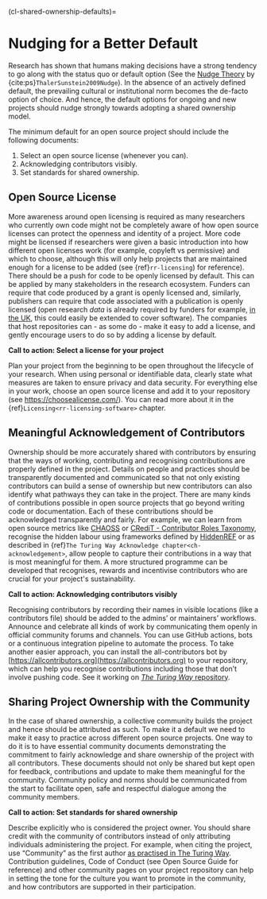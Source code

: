(cl-shared-ownership-defaults)=
# Nudging for a Better Default

Research has shown that humans making decisions have a strong tendency to go along with the status quo or default option (See the [Nudge Theory](https://www.imperial.ac.uk/nudgeomics/about/what-is-nudge-theory/) by {cite:ps}`ThalerSunstein2009Nudge`). In the absence of an actively defined default, the prevailing cultural or institutional norm becomes the de-facto option of choice. And hence, the default options for ongoing and new projects should nudge strongly towards adopting a shared ownership model.

The minimum default for an open source project should include the following documents:
1. Select an open source license (whenever you can).
2. Acknowledging contributors visibly.
3. Set standards for shared ownership.

## Open Source License

More awareness around open licensing is required as many researchers who currently own code might not be completely aware of how open source licenses can protect the openness and identity of a project. More code might be licensed if researchers were given a basic introduction into how different open licenses work (for example, copyleft vs permissive) and which to choose, although this will only help projects that are maintained enough for a license to be added (see {ref}`rr-licensing`) for reference). There should be a push for code to be openly licensed by default. This can be applied by many stakeholders in the research ecosystem. Funders can require that code produced by a grant is openly licensed and, similarly, publishers can require that code associated with a publication is openly licensed (open research _data_ is already required by funders for example, [in the UK](https://www.ukri.org/about-us/policies-standards-and-data/good-research-resource-hub/open-research/), this could easily be extended to cover software). The companies that host repositories can - as some do - make it easy to add a license, and gently encourage users to do so by adding a license by default.

**Call to action: Select a license for your project**

Plan your project from the beginning to be open throughout the lifecycle of your research. When using personal or identifiable data, clearly state what measures are taken to ensure privacy and data security. For everything else in your work, choose an open source license and add it to your repository (see https://choosealicense.com/). You can read more about it in the {ref}`Licensing<rr-licensing-software>` chapter.

## Meaningful Acknowledgement of Contributors

Ownership should be more accurately shared with contributors by ensuring that the ways of working, contributing and recognising contributions are properly defined in the project. Details on people and practices should be transparently documented and communicated so that not only existing contributors can build a sense of ownership but new contributors can also identify what pathways they can take in the project. There are many kinds of contributions possible in open source projects that go beyond writing code or documentation. Each of these contributions should be acknowledged transparently and fairly. For example, we can learn from open source metrics like [CHAOSS](https://chaoss.community/) or [CRediT - Contributor Roles Taxonomy](https://casrai.org/credit/), recognise the hidden labour using frameworks defined by [HiddenREF](https://hidden-ref.org/) or as described in {ref}`The Turing Way Acknowledge chapter<ch-acknowledgement>`, allow people to capture their contributions in a way that is most meaningful for them. A more structured programme can be developed that recognises, rewards and incentivise contributors who are crucial for your project's sustainability.

**Call to action: Acknowledging contributors visibly**

Recognising contributors by recording their names in visible locations (like a contributors file) should be added to the admins’ or maintainers’ workflows. Announce and celebrate all kinds of work by communicating them openly in official community forums and channels. You can use GitHub actions, bots or a continuous integration pipeline to automate the process. To take another easier approach, you can install the all-contributors bot by [https://allcontributors.org](https://allcontributors.org) to your repository, which can help you recognise contributions including those that don’t involve pushing code. See it working on [_The Turing Way_ repository](https://github.com/alan-turing-institute/the-turing-way#contributors).

## Sharing Project Ownership with the Community

In the case of shared ownership, a collective community builds the project and hence should be attributed as such. To make it a default we need to make it easy to practice across different open source projects. One way to do it is to have essential community documents demonstrating the commitment to fairly acknowledge and share ownership of the project with all contributors. These documents should not only be shared but kept open for feedback, contributions and update to make them meaningful for the community. Community policy and norms should be communicated from the start to facilitate open, safe and respectful dialogue among the community members.

**Call to action: Set standards for shared ownership**

Describe explicitly who is considered the project owner. You should share credit with the community of contributors instead of only attributing individuals administering the project. For example, when citing the project, use “Community” as the first author [as practised in The Turing Way](https://the-turing-way.netlify.app/welcome.html#citing-the-turing-way). Contribution guidelines, Code of Conduct (see Open Source Guide for reference) and other community pages on your project repository can help in setting the tone for the culture you want to promote in the community, and how contributors are supported in their participation.
